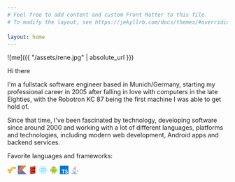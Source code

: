 ```yaml
---
# Feel free to add content and custom Front Matter to this file.
# To modify the layout, see https://jekyllrb.com/docs/themes/#overriding-theme-defaults

layout: home
---
```

![me]({{ "/assets/rene.jpg" | absolute_url }})

Hi there

I'm a fullstack software engineer based in Munich/Germany, starting my professional career in 2005 after falling in love with computers in the late Eighties, with the Robotron KC 87 being the first machine I was able to get hold of.

Since that time, I've been fascinated by technology, developing software since around 2000 and working with a lot of different languages, platforms and technologies, including modern web development, Android apps and backend services.

Favorite languages and frameworks:


<img src="assets/amazonwebservices-original.svg" width="20"> <img src="assets/kotlin-original.svg" width="20"> <img src="assets/scala-original.svg" width="20"> <img src="assets/react-original.svg" width="20"> <img src="assets/android-original.svg" width="20">  <img src="assets/typescript-original.svg" width="20">  <img src="assets/java-original.svg" width="20">


